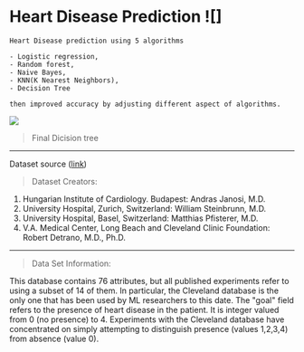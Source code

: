 # Heart Disease Prediction ![]


```
Heart Disease prediction using 5 algorithms

- Logistic regression,
- Random forest,
- Naive Bayes,
- KNN(K Nearest Neighbors),
- Decision Tree

then improved accuracy by adjusting different aspect of algorithms.

```

![](https://raw.githubusercontent.com/chayandatta/Heart_disease_prediction/master/download.png) 

> Final Dicision tree


---


Dataset source ([link](https://archive.ics.uci.edu/ml/datasets/Heart+Disease))
> Dataset Creators: 

1. Hungarian Institute of Cardiology. Budapest: Andras Janosi, M.D. 
2. University Hospital, Zurich, Switzerland: William Steinbrunn, M.D. 
3. University Hospital, Basel, Switzerland: Matthias Pfisterer, M.D. 
4. V.A. Medical Center, Long Beach and Cleveland Clinic Foundation: Robert Detrano, M.D., Ph.D. 

---


> Data Set Information:

This database contains 76 attributes, but all published experiments refer to using a subset of 14 of them. In particular, the Cleveland database is the only one that has been used by ML researchers to 
this date. The "goal" field refers to the presence of heart disease in the patient. It is integer valued from 0 (no presence) to 4. Experiments with the Cleveland database have concentrated on simply attempting to distinguish presence (values 1,2,3,4) from absence (value 0). 
